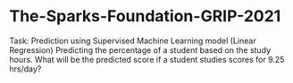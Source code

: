 # The-Sparks-Foundation-GRIP-2021

Task: Prediction using Supervised Machine Learning model (Linear Regression) Predicting the percentage of a student based on the study hours. What will be the predicted score if a student studies scores for 9.25 hrs/day?
